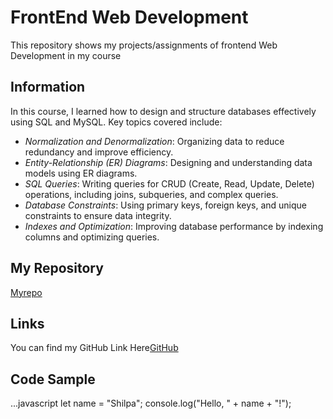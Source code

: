 # FrontEnd Web Development
This repository shows my projects/assignments of frontend Web Development in my course

## Information
In this course, I learned how to design and structure databases effectively using SQL and MySQL. Key topics covered include:

- *Normalization and Denormalization*: Organizing data to reduce redundancy and improve efficiency.
- *Entity-Relationship (ER) Diagrams*: Designing and understanding data models using ER diagrams.
- *SQL Queries*: Writing queries for CRUD (Create, Read, Update, Delete) operations, including joins, subqueries, and complex queries.
- *Database Constraints*: Using primary keys, foreign keys, and unique constraints to ensure data integrity.
- *Indexes and Optimization*: Improving database performance by indexing columns and optimizing queries.

## My Repository
[Myrepo](Myrepository.PNG)

## Links
You can find my GitHub Link Here[GitHub](https://github.com/Pallavidhawan72)

## Code Sample
...javascript
let name = "Shilpa";
console.log("Hello, " + name + "!");




